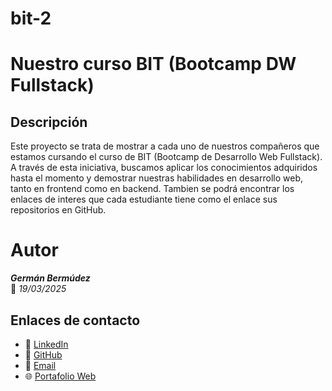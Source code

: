 # bit-2

# Nuestro curso BIT (Bootcamp DW Fullstack)

## Descripción

Este proyecto se trata de mostrar a cada uno de nuestros compañeros que estamos cursando el curso de BIT (Bootcamp de Desarrollo Web Fullstack). A través de esta iniciativa, buscamos aplicar los conocimientos adquiridos hasta el momento y demostrar nuestras habilidades en desarrollo web, tanto en frontend como en backend. Tambien se podrá encontrar los enlaces de interes que cada estudiante tiene como el enlace sus repositorios en GitHub.

# Autor
_**Germán Bermúdez**_  
📅 *19/03/2025*

## Enlaces de contacto
- 💼 [LinkedIn](https://www.linkedin.com/in/german-bermudez/)  
- 🐙 [GitHub](https://github.com/Shermangnr)  
- 📧 [Email](mailto:shermangnr@gmail.com)  
- 🌐 [Portafolio Web](https://shermangnr.github.io/bit-website/)
